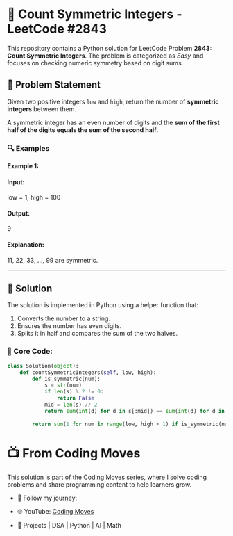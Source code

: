 # 🧮 Count Symmetric Integers - LeetCode #2843

This repository contains a Python solution for LeetCode Problem **2843: Count Symmetric Integers**. The problem is categorized as *Easy* and focuses on checking numeric symmetry based on digit sums.

## 📌 Problem Statement

Given two positive integers `low` and `high`, return the number of **symmetric integers** between them.

A symmetric integer has an even number of digits and the **sum of the first half of the digits equals the sum of the second half**.

### 🔍 Examples

**Example 1:**
#### Input: 
low = 1, 
high = 100
#### Output:
9
#### Explanation: 
11, 22, 33, ..., 99 are symmetric.

---

## 🚀 Solution

The solution is implemented in Python using a helper function that:

1. Converts the number to a string.
2. Ensures the number has even digits.
3. Splits it in half and compares the sum of the two halves.

### 🧠 Core Code:

```python
class Solution(object):
    def countSymmetricIntegers(self, low, high):
        def is_symmetric(num):
            s = str(num)
            if len(s) % 2 != 0:
                return False
            mid = len(s) // 2
            return sum(int(d) for d in s[:mid]) == sum(int(d) for d in s[mid:])
        
        return sum(1 for num in range(low, high + 1) if is_symmetric(num))
```
# 📺 From Coding Moves
This solution is part of the Coding Moves series, where I solve coding problems and share programming content to help learners grow.

+ 📌 Follow my journey:

+ 🌐 YouTube: <a href="https://www.youtube.com/@Coding_Moves">Coding Moves</a>

+ 🧠 Projects | DSA | Python | AI | Math

